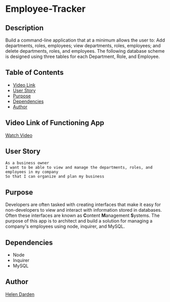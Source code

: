 # Employee-Tracker

## Description
Build a command-line application that at a minimum allows the user to: Add departments, roles, employees; view departments, roles, employees; and delete departments, roles, and employees. The following database scheme is designed using three tables for each Department, Role, and Employee. 


## Table of Contents
* [Video Link](#video)  
* [User Story](#user)  
* [Purpose](#purpose)  
* [Dependencies](#dependencies)  
* [Author](#author)  


## Video Link of Functioning App
[Watch Video](https://drive.google.com/file/d/1rmi270dOTO0g7C4XP5VG6AeHWid7xNpa/view)  


## User Story
```
As a business owner
I want to be able to view and manage the departments, roles, and employees in my company
So that I can organize and plan my business
```


## Purpose
Developers are often tasked with creating interfaces that make it easy for non-developers to view and interact with information stored in databases. Often these interfaces are known as **C**ontent **M**anagement **S**ystems. The purpose of this app is to architect and build a solution for managing a company's employees using node, inquirer, and MySQL.


## Dependencies
* Node  
* Inquirer
* MySQL


## Author
[Helen Darden](https://github.com/hdarden)
